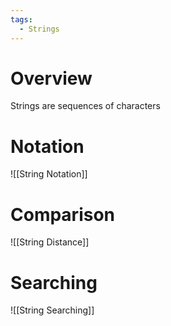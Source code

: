 ```yaml
---
tags:
  - Strings
---
```

# Overview
Strings are sequences of characters

# Notation
![[String Notation]]

# Comparison
![[String Distance]]

# Searching
![[String Searching]]